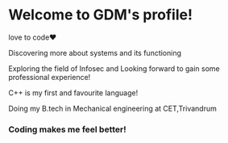 # Welcome to GDM's profile! 

 
 
 love to code❤


Discovering more about systems and its functioning

Exploring the field of Infosec and Looking forward to gain some professional experience!



C++ is my first and favourite language!
 
 

Doing my B.tech in Mechanical engineering at CET,Trivandrum

### Coding makes me feel  better!
